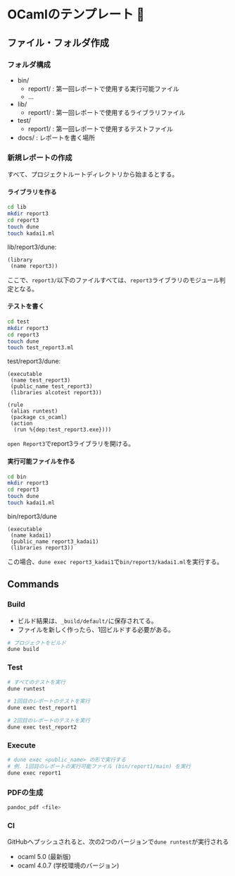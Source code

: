 # OCamlのテンプレート 🐫

## ファイル・フォルダ作成

### フォルダ構成

- bin/
  - report1/ : 第一回レポートで使用する実行可能ファイル
  - ...
- lib/
  - report1/ : 第一回レポートで使用するライブラリファイル
- test/
  - report1/ : 第一回レポートで使用するテストファイル
- docs/ : レポートを書く場所

### 新規レポートの作成

すべて、プロジェクトルートディレクトリから始まるとする。

#### ライブラリを作る

```bash
cd lib
mkdir report3
cd report3
touch dune
touch kadai1.ml
```

lib/report3/dune:

```
(library
 (name report3))
```

ここで、`report3/`以下のファイルすべては、`report3`ライブラリのモジュール判定となる。

#### テストを書く

```bash
cd test
mkdir report3
cd report3
touch dune
touch test_report3.ml
```

test/report3/dune:

```
(executable
 (name test_report3)
 (public_name test_report3)
 (libraries alcotest report3))

(rule
 (alias runtest)
 (package cs_ocaml)
 (action
  (run %{dep:test_report3.exe})))
```

`open Report3`でreport3ライブラリを開ける。

#### 実行可能ファイルを作る

```bash
cd bin
mkdir report3
cd report3
touch dune
touch kadai1.ml
```

bin/report3/dune

```
(executable
 (name kadai1)
 (public_name report3_kadai1)
 (libraries report3))
```

この場合、`dune exec report3_kadai1`で`bin/report3/kadai1.ml`を実行する。

## Commands

### Build

- ビルド結果は、`_build/default/`に保存されてる。
- ファイルを新しく作ったら、1回ビルドする必要がある。

```bash
# プロジェクトをビルド
dune build
```

### Test

```bash
# すべてのテストを実行
dune runtest

# 1回目のレポートのテストを実行
dune exec test_report1

# 2回目のレポートのテストを実行
dune exec test_report2
```

### Execute

```bash
# dune exec <public_name> の形で実行する
# 例. 1回目のレポートの実行可能ファイル (bin/report1/main) を実行
dune exec report1
```

### PDFの生成

```bash
pandoc_pdf <file>
```

### CI

GitHubへプッシュされると、次の2つのバージョンで`dune runtest`が実行される

- ocaml 5.0   (最新版)
- ocaml 4.0.7 (学校環境のバージョン)
